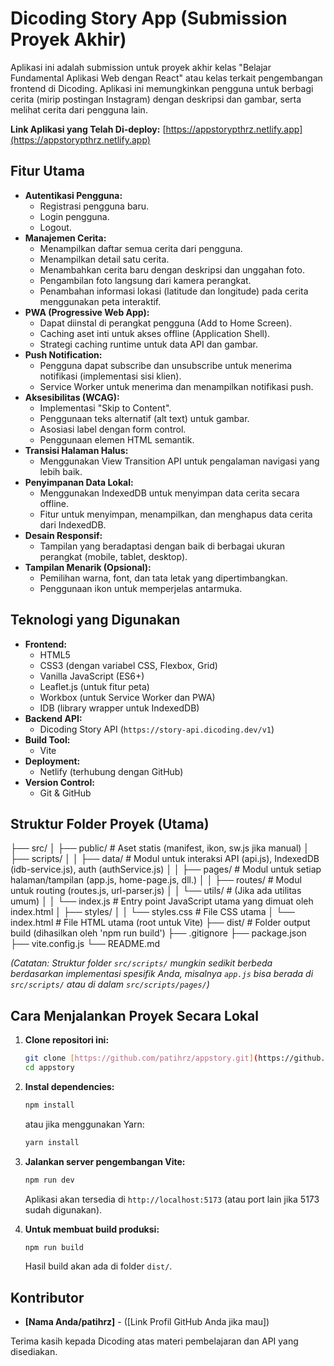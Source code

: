 # Dicoding Story App (Submission Proyek Akhir)

Aplikasi ini adalah submission untuk proyek akhir kelas "Belajar Fundamental Aplikasi Web dengan React" atau kelas terkait pengembangan frontend di Dicoding. Aplikasi ini memungkinkan pengguna untuk berbagi cerita (mirip postingan Instagram) dengan deskripsi dan gambar, serta melihat cerita dari pengguna lain.

**Link Aplikasi yang Telah Di-deploy:**
[https://appstorypthrz.netlify.app](https://appstorypthrz.netlify.app)

## Fitur Utama

* **Autentikasi Pengguna:**
    * Registrasi pengguna baru.
    * Login pengguna.
    * Logout.
* **Manajemen Cerita:**
    * Menampilkan daftar semua cerita dari pengguna.
    * Menampilkan detail satu cerita.
    * Menambahkan cerita baru dengan deskripsi dan unggahan foto.
    * Pengambilan foto langsung dari kamera perangkat.
    * Penambahan informasi lokasi (latitude dan longitude) pada cerita menggunakan peta interaktif.
* **PWA (Progressive Web App):**
    * Dapat diinstal di perangkat pengguna (Add to Home Screen).
    * Caching aset inti untuk akses offline (Application Shell).
    * Strategi caching runtime untuk data API dan gambar.
* **Push Notification:**
    * Pengguna dapat subscribe dan unsubscribe untuk menerima notifikasi (implementasi sisi klien).
    * Service Worker untuk menerima dan menampilkan notifikasi push.
* **Aksesibilitas (WCAG):**
    * Implementasi "Skip to Content".
    * Penggunaan teks alternatif (alt text) untuk gambar.
    * Asosiasi label dengan form control.
    * Penggunaan elemen HTML semantik.
* **Transisi Halaman Halus:**
    * Menggunakan View Transition API untuk pengalaman navigasi yang lebih baik.
* **Penyimpanan Data Lokal:**
    * Menggunakan IndexedDB untuk menyimpan data cerita secara offline.
    * Fitur untuk menyimpan, menampilkan, dan menghapus data cerita dari IndexedDB.
* **Desain Responsif:**
    * Tampilan yang beradaptasi dengan baik di berbagai ukuran perangkat (mobile, tablet, desktop).
* **Tampilan Menarik (Opsional):**
    * Pemilihan warna, font, dan tata letak yang dipertimbangkan.
    * Penggunaan ikon untuk memperjelas antarmuka.

## Teknologi yang Digunakan

* **Frontend:**
    * HTML5
    * CSS3 (dengan variabel CSS, Flexbox, Grid)
    * Vanilla JavaScript (ES6+)
    * Leaflet.js (untuk fitur peta)
    * Workbox (untuk Service Worker dan PWA)
    * IDB (library wrapper untuk IndexedDB)
* **Backend API:**
    * Dicoding Story API (`https://story-api.dicoding.dev/v1`)
* **Build Tool:**
    * Vite
* **Deployment:**
    * Netlify (terhubung dengan GitHub)
* **Version Control:**
    * Git & GitHub

## Struktur Folder Proyek (Utama)


├── src/
│   ├── public/         # Aset statis (manifest, ikon, sw.js jika manual)
│   ├── scripts/
│   │   ├── data/       # Modul untuk interaksi API (api.js), IndexedDB (idb-service.js), auth (authService.js)
│   │   ├── pages/      # Modul untuk setiap halaman/tampilan (app.js, home-page.js, dll.)
│   │   ├── routes/     # Modul untuk routing (routes.js, url-parser.js)
│   │   └── utils/      # (Jika ada utilitas umum)
│   │   └── index.js    # Entry point JavaScript utama yang dimuat oleh index.html
│   ├── styles/
│   │   └── styles.css  # File CSS utama
│   └── index.html      # File HTML utama (root untuk Vite)
├── dist/                 # Folder output build (dihasilkan oleh 'npm run build')
├── .gitignore
├── package.json
├── vite.config.js
└── README.md

*(Catatan: Struktur folder `src/scripts/` mungkin sedikit berbeda berdasarkan implementasi spesifik Anda, misalnya `app.js` bisa berada di `src/scripts/` atau di dalam `src/scripts/pages/`)*

## Cara Menjalankan Proyek Secara Lokal

1.  **Clone repositori ini:**
    ```bash
    git clone [https://github.com/patihrz/appstory.git](https://github.com/patihrz/appstory.git)
    cd appstory
    ```
2.  **Instal dependencies:**
    ```bash
    npm install
    ```
    atau jika menggunakan Yarn:
    ```bash
    yarn install
    ```
3.  **Jalankan server pengembangan Vite:**
    ```bash
    npm run dev
    ```
    Aplikasi akan tersedia di `http://localhost:5173` (atau port lain jika 5173 sudah digunakan).

4.  **Untuk membuat build produksi:**
    ```bash
    npm run build
    ```
    Hasil build akan ada di folder `dist/`.

## Kontributor

* **[Nama Anda/patihrz]** - ([Link Profil GitHub Anda jika mau])

Terima kasih kepada Dicoding atas materi pembelajaran dan API yang disediakan.
